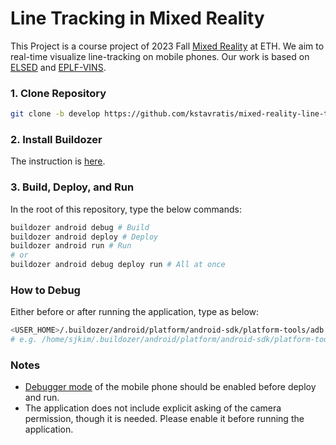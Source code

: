 # Line Tracking in Mixed Reality
This Project is a course project of 2023 Fall [Mixed Reality](https://cvg.ethz.ch/lectures/Mixed-Reality/) at ETH. We aim to real-time visualize line-tracking on mobile phones. Our work is based on [ELSED](https://github.com/iago-suarez/ELSED) and [EPLF-VINS](https://github.com/LeiXu1999/EPLF-VINS/tree/main).
### 1. Clone Repository
```bash
git clone -b develop https://github.com/kstavratis/mixed-reality-line-tracking.git
```
### 2. Install Buildozer
The instruction is [here](https://buildozer.readthedocs.io/en/latest/installation.html).
### 3. Build, Deploy, and Run
In the root of this repository, type the below commands:
```bash
buildozer android debug # Build
buildozer android deploy # Deploy
buildozer android run # Run
# or
buildozer android debug deploy run # All at once
```
### How to Debug
Either before or after running the application, type as below:
```bash
<USER_HOME>/.buildozer/android/platform/android-sdk/platform-tools/adb logcat -s "python"
# e.g. /home/sjkim/.buildozer/android/platform/android-sdk/platform-tools/adb logcat -s "python"
```
### Notes
* [Debugger mode](https://developer.android.com/studio/debug/dev-options) of the mobile phone should be enabled before deploy and run.
* The application does not include explicit asking of the camera permission, though it is needed. Please enable it before running the application.